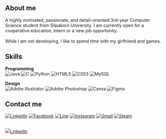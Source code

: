 <h2>About me</h2>
<p>A highly motivated, passionate, and detail-oriented 3rd-year Computer Science student from Silpakorn University. I am currently open for a cooperative education, intern or a new job opportunity.
<br><br>
While I am not developing, I like to spend time with my girlfriend and games.</p>

<h2>Skills</h2>

**Programming** 
<br>
![Java](https://img.shields.io/badge/java-%23ED8B00.svg?style=for-the-badge&logo=openjdk&logoColor=white) 
![C](https://img.shields.io/badge/c-%2300599C.svg?style=for-the-badge&logo=c&logoColor=white) 
![Python](https://img.shields.io/badge/python-3670A0?style=for-the-badge&logo=python&logoColor=ffdd54) 
![HTML5](https://img.shields.io/badge/html5-%23E34F26.svg?style=for-the-badge&logo=html5&logoColor=white) 
![CSS3](https://img.shields.io/badge/css3-%231572B6.svg?style=for-the-badge&logo=css3&logoColor=white) 
![MySQL](https://img.shields.io/badge/mysql-4479A1.svg?style=for-the-badge&logo=mysql&logoColor=white)
<br>

**Design** 
<br>
![Adobe Illustrator](https://img.shields.io/badge/adobe%20illustrator-%23FF9A00.svg?style=for-the-badge&logo=adobe%20illustrator&logoColor=white)
![Adobe Photoshop](https://img.shields.io/badge/adobe%20photoshop-%2331A8FF.svg?style=for-the-badge&logo=adobe%20photoshop&logoColor=white)
![Canva](https://img.shields.io/badge/Canva-%2300C4CC.svg?style=for-the-badge&logo=Canva&logoColor=white)
![Figma](https://img.shields.io/badge/figma-%23F24E1E.svg?style=for-the-badge&logo=figma&logoColor=white)
<br>

<h2>Contact me</h2>

[![LinkedIn](https://img.shields.io/badge/linkedin-%230077B5.svg?style=for-the-badge&logo=linkedin&logoColor=white&link=https://www.linkedin.com/in/pitchaya-pimmahasiri-b76a24336/)](https://www.linkedin.com/in/pitchaya-pimmahasiri-b76a24336/)
[![Facebook](https://img.shields.io/badge/Facebook-%231877F2.svg?style=for-the-badge&logo=Facebook&logoColor=white&link=https://web.facebook.com/pitmn.04)](https://web.facebook.com/pitmn.04)
[![Line](https://img.shields.io/badge/Line-00C300?style=for-the-badge&logo=line&logoColor=white&link=https://line.me/ti/p/FyNYVSVnxr)](https://line.me/ti/p/FyNYVSVnxr)
[![Instagram](https://img.shields.io/badge/Instagram-%23E4405F.svg?style=for-the-badge&logo=Instagram&logoColor=white&link=https://www.instagram.com/1mpitnis_/)](https://www.instagram.com/1mpitnis_/)
[![Gmail](https://img.shields.io/badge/Gmail-D14836?style=for-the-badge&logo=gmail&logoColor=white&link=mailto:pimmahasiri_p@silpakorn.edu)](mailto:pimmahasiri_p@silpakorn.edu)
[![Steam](https://img.shields.io/badge/steam-%23000000.svg?style=for-the-badge&logo=steam&logoColor=white&link=https://steamcommunity.com/id/Jemisce007/)](https://steamcommunity.com/id/Jemisce007/)

<br>
<a href="https://www.linkedin.com/in/pitchaya-pimmahasiri-b76a24336/"><img src="https://img.shields.io/badge/-Aditya%20Vikram%20Singh-0077B5?style=flat&logo=Linkedin&logoColor=white"/>LinkedIn</a>
